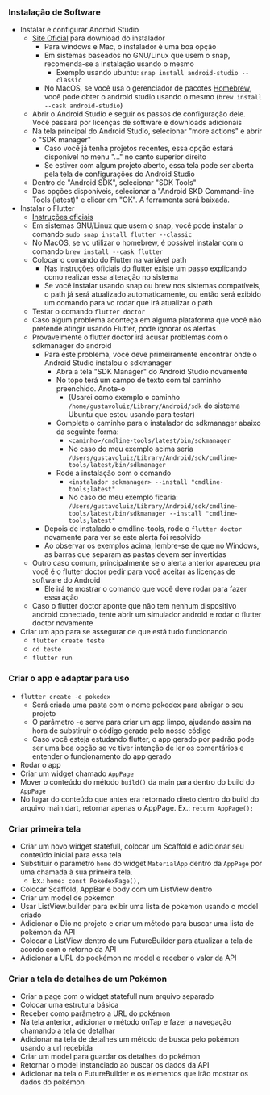 
### Instalação de Software

- Instalar e configurar Android Studio
	- [Site Oficial](https://developer.android.com/studio) para download do instalador
		- Para windows e Mac, o instalador é uma boa opção
		- Em sistemas baseados no GNU/Linux que usem o snap, recomenda-se a instalação usando o mesmo
			- Exemplo usando ubuntu: `snap install android-studio --classic`
		- No MacOS, se você usa o gerenciador de pacotes [Homebrew](https://brew.sh), você pode obter o android studio usando o mesmo (`brew install --cask android-studio`)
	- Abrir o Android Studio e seguir os passos de configuração dele. Você passará por licenças de  software e downloads adicionais
	- Na tela principal do Android Studio, selecionar "more actions" e abrir o "SDK manager"
		- Caso você já tenha projetos recentes, essa opção estará disponível no menu "..." no canto superior direito
		- Se estiver com algum projeto aberto, essa tela pode ser aberta pela tela de configurações do Android Studio
	- Dentro de "Android SDK", selecionar "SDK Tools"
	- Das opções disponíveis, selecionar a "Android SKD Command-line Tools (latest)" e clicar em "OK". A ferramenta será baixada.
- Instalar o Flutter
	- [Instruções oficiais](https://docs.flutter.dev/get-started/install)
	- Em sistemas GNU/Linux que usem o snap, você pode instalar o comando `sudo snap install flutter --classic`
	- No MacOS, se vc utilizar o homebrew, é possível instalar com o comando `brew install --cask flutter`
	- Colocar o comando do Flutter na variável path
		- Nas instruções oficiais do flutter existe um passo explicando como realizar essa alteração no sistema
		- Se você instalar usando snap ou brew nos sistemas compatíveis, o path já será atualizado automaticamente, ou então será exibido um comando para vc rodar que irá atualizar o path
	- Testar o comando `flutter doctor`
	- Caso algum problema aconteça em alguma plataforma que você não pretende atingir usando Flutter, pode ignorar os alertas
	- Provavelmente o flutter doctor irá acusar problemas com o sdkmanager do android
		- Para este problema, você deve primeiramente encontrar onde o Android Studio instalou o sdkmanager
			- Abra a tela "SDK Manager" do Android Studio novamente
			- No topo terá um campo de texto com tal caminho preenchido. Anote-o
				- (Usarei como exemplo o caminho `/home/gustavoluiz/Library/Android/sdk` do sistema Ubuntu que estou usando para testar)
			- Complete o caminho para o instalador do sdkmanager abaixo da seguinte forma:
				- `<caminho>/cmdline-tools/latest/bin/sdkmanager`
				- No caso do meu exemplo acima seria `/Users/gustavoluiz/Library/Android/sdk/cmdline-tools/latest/bin/sdkmanager`
			- Rode a instalação com o comando
				- `<instalador sdkmanager> --install "cmdline-tools;latest"`
				- No caso do meu exemplo ficaria: `/Users/gustavoluiz/Library/Android/sdk/cmdline-tools/latest/bin/sdkmanager --install "cmdline-tools;latest"`
		- Depois de instalado o cmdline-tools, rode o `flutter doctor` novamente para ver se este alerta foi resolvido
		- Ao observar os exemplos acima, lembre-se de que no Windows, as barras que separam as pastas devem ser invertidas
	- Outro caso comum, principalmente se o alerta anterior apareceu pra você é o flutter doctor pedir para você aceitar as licenças de software do Android
		- Ele irá te mostrar o comando que você deve rodar para fazer essa ação
	- Caso o flutter doctor aponte que não tem nenhum dispositivo android conectado, tente abrir um simulador android e rodar o flutter doctor novamente
- Criar um app para se assegurar de que está tudo funcionando
	- `flutter create teste`
	- `cd teste`
	- `flutter run`

### Criar o app e adaptar para uso

- `flutter create -e pokedex`
	- Será criada uma pasta com o nome pokedex para abrigar o seu projeto
	- O parâmetro -e serve para criar um app limpo, ajudando assim na hora de substiruir o código gerado pelo nosso código
	- Caso você esteja estudando flutter, o app gerado por padrão pode ser uma boa opção se vc tiver intenção de ler os comentários e entender o funcionamento do app gerado
- Rodar o app
- Criar um widget chamado `AppPage`
- Mover o conteúdo do método `build()` da main para dentro do build do `AppPage`
- No lugar do conteúdo que antes era retornado direto dentro do build do arquivo main.dart, retornar apenas o AppPage. Ex.: `return AppPage();`

### Criar primeira tela

- Criar um novo widget statefull, colocar um Scaffold e adicionar seu conteúdo inicial para essa tela
- Substituir o parâmetro `home` do widget `MaterialApp` dentro da `AppPage` por uma chamada à sua primeira tela.
	- Ex.: `home: const PokedexPage(),`
- Colocar Scaffold, AppBar e body com um ListView dentro
- Criar um model de pokemon
- Usar ListView.builder para exibir uma lista de pokemon usando o model criado
- Adicionar o Dio no projeto e criar um método para buscar uma lista de pokémon da API
- Colocar a ListView dentro de um FutureBuilder para atualizar a tela de acordo com o retorno da API
- Adicionar a URL do poekémon no model e receber o valor da API

### Criar a tela de detalhes de um Pokémon

- Criar a page com o widget statefull num arquivo separado
- Colocar uma estrutura básica
- Receber como parâmetro a URL do pokémon
- Na tela anterior, adicionar o método onTap e fazer a navegação chamando a tela de detalhar
- Adicionar na tela de detalhes um método de busca pelo pokémon usando a url recebida
- Criar um model para guardar os detalhes do pokémon
- Retornar o model instanciado ao buscar os dados da API
- Adicionar na tela o FutureBuilder e os elementos que irão mostrar os dados do pokémon